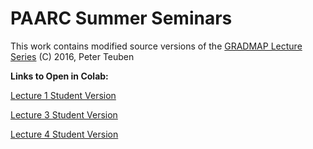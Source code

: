 # PAARC Summer Seminars

This work contains modified source versions of the [GRADMAP Lecture Series](https://github.com/astroumd/GradMap) (C) 2016, Peter Teuben

**Links to Open in Colab:**

[Lecture 1 Student Version](https://colab.research.google.com/github/ramseykarim/paarc-seminars/blob/main/Lecture1/Student.ipynb)

[Lecture 3 Student Version](https://colab.research.google.com/github/ramseykarim/paarc-seminars/blob/main/Lecture3/Student.ipynb)

[Lecture 4 Student Version](https://colab.research.google.com/github/ramseykarim/paarc-seminars/blob/main/Lecture4/Student.ipynb)

